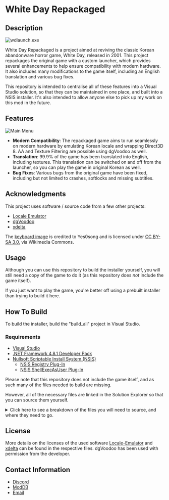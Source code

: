 # White Day Repackaged

## Description

![wdlaunch.exe](https://i.imgur.com/Stu390Um.png)

White Day Repackaged is a project aimed at reviving the classic Korean abandonware horror game, White Day, released in 2001. This project repackages the original game with a custom launcher, which provides several enhancements to help ensure compatibility with modern hardware. It also includes many modifications to the game itself, including an English translation and various bug fixes.

This repository is intended to centralise all of these features into a Visual Studio solution, so that they can be maintained in one place, and built into a NSIS installer. It's also intended to allow anyone else to pick up my work on this mod in the future.

## Features

![Main Menu](https://i.imgur.com/Kcr0ndxm.jpg)

- **Modern Compatibility**: The repackaged game aims to run seamlessly on modern hardware by emulating Korean locale and wrapping Direct3D 8. AA and Texture Filtering are possible using dgVoodoo as well.
- **Translation**: 99.9% of the game has been translated into English, including textures. This translation can be switched on and off from the launcher, so you can play the game in original Korean as well.
- **Bug Fixes**: Various bugs from the original game have been fixed, including but not limited to crashes, softlocks and missing subtitles.

## Acknowledgments

This project uses software / source code from a few other projects:

- [Locale Emulator](https://github.com/xupefei/Locale-Emulator)
- [dgVoodoo](https://github.com/dege-diosg/dgVoodoo2)
- [xdelta](https://github.com/jmacd/xdelta)

The [keyboard image](NSIS/data/console/keyboard.png) is credited to Yes0song and is licensed under [CC BY-SA 3.0](https://creativecommons.org/licenses/by-sa/3.0), via Wikimedia Commons.

## Usage

Although you can use this repository to build the installer yourself, you will still need a copy of the game to do it (as this repository does *not* include the game itself).

If you just want to play the game, you're better off using a prebuilt installer than trying to build it here.

## How To Build

To build the installer, build the "build_all" project in Visual Studio.

### Requirements
- [Visual Studio](https://visualstudio.microsoft.com/)
- [.NET Framework 4.8.1 Developer Pack](https://dotnet.microsoft.com/en-us/download/dotnet-framework/thank-you/net481-developer-pack-offline-installer)
- [Nullsoft Scriptable Install System (NSIS)](https://nsis.sourceforge.io/Download)
	- [NSIS Registry Plug-In](https://nsis.sourceforge.io/Registry_plug-in#Links)
	- [NSIS ShellExecAsUser Plug-In](https://nsis.sourceforge.io/ShellExecAsUser_plug-in#Download)

Please note that this repository does not include the game itself, and as such many of the files needed to build are missing.

However, all of the necessary files are linked in the Solution Explorer so that you can source them yourself.

<details>
  <summary>Click here to see a breakdown of the files you will need to source, and where they need to go.</summary>

##### Location: `NSIS`:

Files | CRC32
--- | ---
`whiteday100.nop`	| `CBA1D94E`

##### Location: `NSIS\data`:

Files | CRC32
--- | ---
`whiteday101.nop` | `65E56DB2`
`whiteday102.nop` | `FC950EB2`
`whiteday103.nop` | `72F3B4A5`
`whiteday110.nop` | `D81296E5`
`whiteday111.nop` | `36F8FB7D`
`whiteday112.nop` | `3890E262`
`whiteday113.nop` | `7CD4C86E`
`whiteday115.nop` | `D5B918AD`
`mod_beanbag099.nop`	| `22A94FB7`
`mod_beanbag100.nop`	| `28F5B051`
`skinpreview.exe` | `150FA18A`
`wangdx7.dll` | `7DD2AE3E`
`wangreal.dll` | `6B0FED72`
`ijl15.dll` | `876FDDA6`
`Mss32.dll` | `33A84B71`

##### Location: `NSIS\data\custom`:

Files | CRC32
--- | ---
`user_player.bmp` | `B37DAFC4`
`user_suwee1.bmp` | `F3529C1A`
`user_suwee2.bmp` | `CACCE4EE`

##### Location: `NSIS\data\custom\guide`:

Files | CRC32
--- | ---
`user_player_guide.bmp` | `2341DAFB`
`user_player_wire.bmp` | `F9703A0A`
`user_player_suwee1_guide.bmp` | `6F858C56`
`user_player_suwee1_wire.bmp` | `8FE0293C`
`user_player_suwee2_guide.bmp` | `C7EE7438`
`user_player_suwee2_wire.bmp` | `01427907`

##### Location: `NSIS\data\Mss`:

Files | CRC32
--- | ---
`Mp3dec.asi`		| `3F341B9F`
`Mssa3d.m3d`		| `2005F2DF`
`Mssa3d2.m3d`		| `22F1956A`
`Mssds3dh.m3d`	| `ED99E6FE`
`Mssds3ds.m3d`	| `D0B1BCA6`
`Mssdx7sh.m3d`	| `83355D11`
`Mssdx7sl.m3d`	| `891BF7A8`
`Mssdx7sn.m3d`	| `B0699622`
`Msseax.m3d`		| `60DD82C7`
`Msseax2.m3d`		| `2963BF34`
`Mssfast.m3d`		| `6270AFC5`
`Mssrsx.m3d`		| `E6B5EC39`
`Mssv12.asi`		| `2497535E`
`Mssv24.asi`		| `BD9C70DF`
`Mssv29.asi`		| `FAF94D32`

##### Location: `NSIS\data\mss65`:

Files | CRC32
--- | ---
`crc32_mdtable.exe` | `82089A9E`
`mssa3d.m3d` | `EED0959E`
`mssds3d.m3d` | `BF475838`
`mssdsp.flt` | `81DE6CB6`
`mssdx7.m3d` | `D4E9A26B`
`msseax.m3d` | `E8C80FC4`
`mssmp3.asi` | `2C408F87`
`mssrsx.m3d` | `A3790CBC`
`msssoft.m3d` | `F6C6AC0F`
`mssvoice.asi` | `6761ED9D`
`vssver.scc` | `7E2868DF`

##### Location: `wdhelper\patches\files_kr`:

Files | CRC32
--- | --- 
`Launcher.dll`		| `2B9A5288`
`mod_beanbag.dll`	| `98D80CF2`
`WhiteDay.dll`		| `B8A2476B`
`whiteday.exe`		| `C787D5F6`
`WhiteDay_p4.dll`	| `270D3524`

After obtaining `Launcher.dll`, `mod_beanbag.dll`, `WhiteDay.dll`, `whiteday.exe` and `WhiteDay_p4.dll`, patch them with the k2e vcdiff files in `wdhelper\patches` to get the English versions. Then, place the English files in both `wdhelper\patches\files_en` and `NSIS\data` to complete the solution.
</details>

## License

More details on the licenses of the used software [Locale-Emulator](licenses/Locale-Emulator.md) and [xdelta](licenses/xdelta.md) can be found in the respective files. dgVoodoo has been used with permission from the developer.

## Contact Information

- [Discord](https://discord.gg/Fp7ywEm)
- [ModDB](https://www.moddb.com/members/emuyia)
- [Email](emuyiahere@gmail.com)
